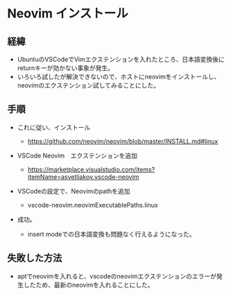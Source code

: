 # Neovim インストール

## 経緯

- UbuntuのVSCodeでVimエクステンションを入れたところ、日本語変換後にreturnキーが効かない事象が発生。
- いろいろ試したが解決できないので、ホストにneovimをインストールし、neovimのエクステンション試してみることにした。

## 手順

- これに従い、インストール
  - https://github.com/neovim/neovim/blob/master/INSTALL.md#linux
  
- VSCode Neovim　エクステンションを追加
  - https://marketplace.visualstudio.com/items?itemName=asvetliakov.vscode-neovim

- VSCodeの設定で、Neovimのpathを追加
  - vscode-neovim.neovimExecutablePaths.linux

- 成功。
  - insert modeでの日本語変換も問題なく行えるようになった。

## 失敗した方法

- aptでneovimを入れると、vscodeのneovimエクステンションのエラーが発生したため、最新のneovimを入れることにした。
